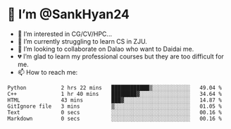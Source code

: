 # 👋 I’m @SankHyan24

- 👀 I’m interested in CG/CV/HPC...
- 🌱 I’m currently struggling to learn CS in ZJU.
- 💞️ I’m looking to collaborate on Dalao who want to Daidai me.
- 💔 I’m glad to learn my professional courses but they are too difficult for me.
- 📫 How to reach me:


<!---
SankHyan24/SankHyan24 is a ✨ special ✨ repository because its `README.md` (this file) appears on your GitHub profile.
You can click the Preview link to take a look at your changes.
--->
<!--START_SECTION:waka-->

```text
Python           2 hrs 22 mins   ████████████▒░░░░░░░░░░░░   49.04 %
C++              1 hr 40 mins    ████████▓░░░░░░░░░░░░░░░░   34.64 %
HTML             43 mins         ███▓░░░░░░░░░░░░░░░░░░░░░   14.87 %
GitIgnore file   3 mins          ▒░░░░░░░░░░░░░░░░░░░░░░░░   01.05 %
Text             0 secs          ░░░░░░░░░░░░░░░░░░░░░░░░░   00.16 %
Markdown         0 secs          ░░░░░░░░░░░░░░░░░░░░░░░░░   00.16 %
```

<!--END_SECTION:waka-->
